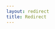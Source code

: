 ```yaml
---
layout: redirect
title: Redirect
---
```

<script>
window.onload = () => {
  window.location.href = '/docs/zh'
}
</script>